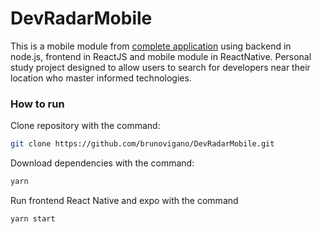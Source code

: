# DevRadarMobile

This is a mobile module from [complete application](https://github.com/brunovigano/DevRadar) using backend in node.js, frontend in ReactJS and mobile module in ReactNative. Personal study project designed to allow users to search for developers near their location who master informed technologies.

### How to run

Clone repository with the command:

```sh
git clone https://github.com/brunovigano/DevRadarMobile.git
```

Download dependencies with the command:

```sh
yarn
```

Run frontend React Native and expo with the command

```sh
yarn start
```
